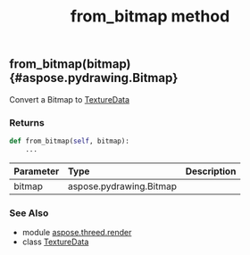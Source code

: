 ﻿---
title: from_bitmap method
second_title: Aspose.3D for Python via .NET API References
description: 
type: docs
weight: 20
url: /python-net/aspose.threed.render/texturedata/from_bitmap/
is_root: false
---

## from_bitmap(bitmap) {#aspose.pydrawing.Bitmap}

Convert a Bitmap to [TextureData](/3d/python-net/aspose.threed.render/texturedata)


### Returns 





```python
def from_bitmap(self, bitmap):
    ...
```


| Parameter | Type | Description |
| :- | :- | :- |
| bitmap | aspose.pydrawing.Bitmap |  |



### See Also
* module [aspose.threed.render](../../)
* class [TextureData](/3d/python-net/aspose.threed.render/texturedata)
